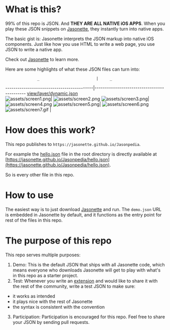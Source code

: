 # What is this?
99% of this repo is JSON. And **THEY ARE ALL NATIVE iOS APPS**. When you play these JSON snippets on [Jasonette](https://www.jasonette.com/beta), they instantly turn into native apps.

The basic gist is: Jasonette interprets the JSON markup into native iOS components. Just like how you use HTML to write a web page, you use JSON to write a native app.

Check out [Jasonette](https://www.jasonette.com/beta) to learn more.

Here are some highlights of what these JSON files can turn into:

                  _                         |     _                                        
-------------------------------------------|--------------------------------------------
[view/layer/dynamic.json](view/layer/dynamic.json)<br>![assets/screen1.png](assets/screen1.png)| ![assets/screen2.png](assets/screen2.png)
![assets/screen3.png](assets/screen3.png)| ![assets/screen4.png](assets/screen4.png)
![assets/screen5.png](assets/screen5.png)| ![assets/screen6.png](assets/screen6.png)
![assets/screen7.gif](assets/screen7.gif)      |                                            

# How does this work?
This repo publishes to `https://jasonette.github.io/Jasonpedia`.

For example the [hello.json](https://github.com/Jasonette/Jasonpedia/blob/gh-pages/hello.json) file in the root directory is directly available at [https://jasonette.github.io/Jasonpedia/hello.json](https://jasonette.github.io/Jasonpedia/hello.json).

So is every other file in this repo.

# How to use
The easiest way is to just download [Jasonette](https://www.jasonette.com/beta) and run. The `demo.json` URL is embedded in Jasonette by default, and it functions as the entry point for rest of the files in this repo.

# The purpose of this repo
This repo serves multiple purposes:

1. Demo: This is the default JSON that ships with all Jasonette code, which means everyone who downloads Jasonette will get to play with what's in this repo as a starter project.
2. Test: Whenever you write an [extension](https://jasonette.github.io/documentation/advanced/#extension) and would like to share it with the rest of the community,  write a test JSON to make sure:
  - it works as intended
  - it plays nice with the rest of Jasonette
  - the syntax is consistent with the convention
3. Participation: Participation is encouraged for this repo. Feel free to share your JSON by sending pull requests.
